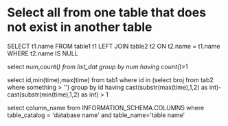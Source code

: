 # Select all from one table that does not exist in another table
SELECT t1.name
FROM table1 t1
LEFT JOIN table2 t2 ON t2.name = t1.name
WHERE t2.name IS NULL


select num,count(*) from list_dat group by num having count(*)>1


select id,min(time),max(time) from tab1 where id in (select broj from tab2 where something > '') group by id 
having cast(substr(max(time),1,2) as int)-cast(substr(min(time),1,2) as int) > 1


select column_name from INFORMATION_SCHEMA.COLUMNS where table_catalog = 'database name' and table_name='table name' 

